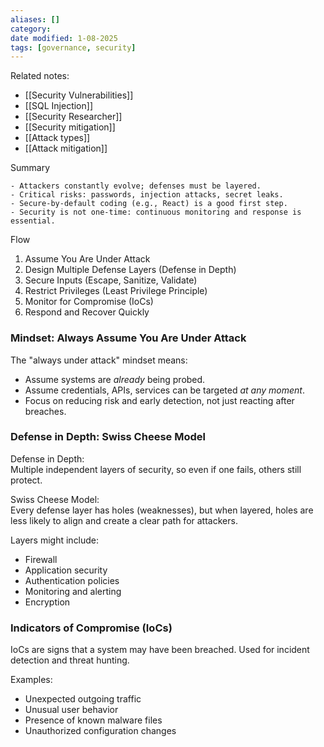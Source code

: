 ```yaml
---
aliases: []
category:
date modified: 1-08-2025
tags: [governance, security]
---
```


Related notes:
- [[Security Vulnerabilities]]
- [[SQL Injection]]
- [[Security Researcher]]
- [[Security mitigation]]
- [[Attack types]]
- [[Attack mitigation]]

Summary
```plaintext
- Attackers constantly evolve; defenses must be layered.
- Critical risks: passwords, injection attacks, secret leaks.
- Secure-by-default coding (e.g., React) is a good first step.
- Security is not one-time: continuous monitoring and response is essential.
```

Flow
1) Assume You Are Under Attack
2) Design Multiple Defense Layers (Defense in Depth)
3) Secure Inputs (Escape, Sanitize, Validate)
4) Restrict Privileges (Least Privilege Principle)
5) Monitor for Compromise (IoCs)
6) Respond and Recover Quickly

### Mindset: Always Assume You Are Under Attack

The "always under attack" mindset means:
  - Assume systems are *already* being probed.
  - Assume credentials, APIs, services can be targeted *at any moment*.
  - Focus on reducing risk and early detection, not just reacting after breaches.

### Defense in Depth: Swiss Cheese Model

Defense in Depth:  
  Multiple independent layers of security, so even if one fails, others still protect.

Swiss Cheese Model:  
  Every defense layer has holes (weaknesses), but when layered, holes are less likely to align and create a clear path for attackers.

Layers might include:
- Firewall
- Application security
- Authentication policies
- Monitoring and alerting
- Encryption

### Indicators of Compromise (IoCs)

IoCs are signs that a system may have been breached. Used for incident detection and threat hunting.

Examples:
- Unexpected outgoing traffic
- Unusual user behavior
- Presence of known malware files
- Unauthorized configuration changes










